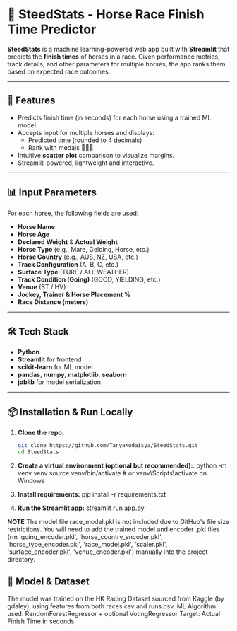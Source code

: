 # 🏇 SteedStats - Horse Race Finish Time Predictor

**SteedStats** is a machine learning-powered web app built with **Streamlit** that predicts the **finish times** of horses in a race. Given performance metrics, track details, and other parameters for multiple horses, the app ranks them based on expected race outcomes.

---

## 🚀 Features

- Predicts finish time (in seconds) for each horse using a trained ML model.
- Accepts input for multiple horses and displays:
  - Predicted time (rounded to 4 decimals)
  - Rank with medals 🥇🥈🥉
- Intuitive **scatter plot** comparison to visualize margins.
- Streamlit-powered, lightweight and interactive.

---

## 📊 Input Parameters

For each horse, the following fields are used:

- **Horse Name**
- **Horse Age**
- **Declared Weight** & **Actual Weight**
- **Horse Type** (e.g., Mare, Gelding, Horse, etc.)
- **Horse Country** (e.g., AUS, NZ, USA, etc.)
- **Track Configuration** (A, B, C, etc.)
- **Surface Type** (TURF / ALL WEATHER)
- **Track Condition (Going)** (GOOD, YIELDING, etc.)
- **Venue** (ST / HV)
- **Jockey, Trainer & Horse Placement %**
- **Race Distance (meters)**

---

## 🛠 Tech Stack

- **Python**
- **Streamlit** for frontend
- **scikit-learn** for ML model
- **pandas**, **numpy**, **matplotlib**, **seaborn**
- **joblib** for model serialization

---

## 📦 Installation & Run Locally

1. **Clone the repo**:
   ```bash
   git clone https://github.com/TanyaKudaisya/SteedStats.git
   cd SteedStats

2. **Create a virtual environment (optional but recommended):**:
  python -m venv venv
  source venv/bin/activate  # or venv\Scripts\activate on Windows

3. **Install requirements:**
  pip install -r requirements.txt

4. **Run the Streamlit app:**
  streamlit run app.py

**NOTE**
The model file race_model.pkl is not included due to GitHub's file size restrictions. You will need to add the trained model and encoder .pkl files (rm 'going_encoder.pkl', 'horse_country_encoder.pkl', 'horse_type_encoder.pkl', 'race_model.pkl', 'scaler.pkl', 'surface_encoder.pkl', 'venue_encoder.pkl') manually into the project directory.

## 🧠 **Model & Dataset**
  The model was trained on the HK Racing Dataset sourced from Kaggle (by gdaley), using features from both races.csv and runs.csv.
  ML Algorithm used: RandomForestRegressor + optional VotingRegressor
  Target: Actual Finish Time in seconds
